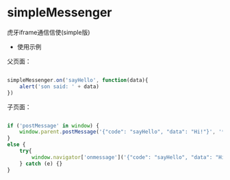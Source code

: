 # simpleMessenger

虎牙iframe通信信使(simple版)

* 使用示例

父页面：

```javascript

simpleMessenger.on('sayHello', function(data){
    alert('son said: ' + data)
})

```


子页面：

```javascript

if ('postMessage' in window) {
    window.parent.postMessage('{"code": "sayHello", "data": "Hi!"}', '*')
} 
else {
    try{
        window.navigator['onmessage']('{"code": "sayHello", "data": "Hi!"}') 
    } catch (e) {}
}

```
